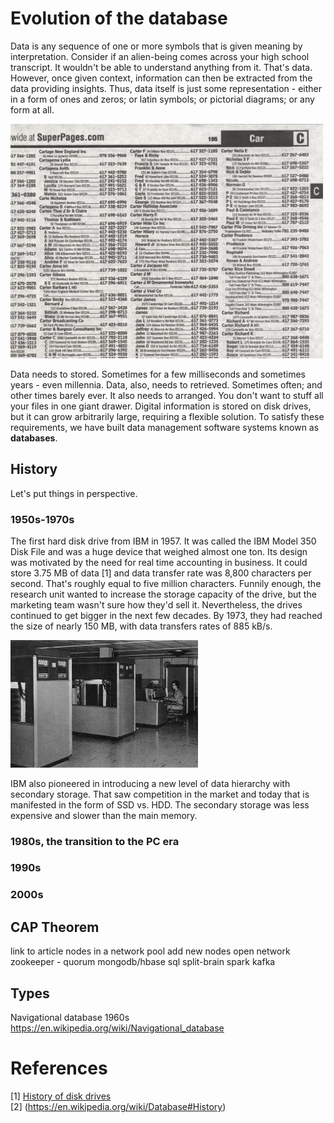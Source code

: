 # Evolution of the database

Data is any sequence of one or more symbols that is given meaning by interpretation. Consider if an alien-being comes across your high school transcript. It wouldn't be able to understand anything from it. That's data. However, once given context, information can then be extracted from the data providing insights. Thus, data itself is just some representation - either in a form of ones and zeros; or latin symbols; or pictorial diagrams; or any form at all.

<img src="yellowpages.jpg" width="500">

Data needs to stored. Sometimes for a few milliseconds and sometimes years - even millennia. Data, also, needs to retrieved. Sometimes often; and other times barely ever. It also needs to arranged. You don't want to stuff all your files in one giant drawer. Digital information is stored on disk drives, but it can grow arbitrarily large, requiring a flexible solution. To satisfy these requirements, we have built data management software systems known as **databases**.

## History

Let's put things in perspective.

### 1950s-1970s

The first hard disk drive from IBM in 1957. It was called the IBM Model 350 Disk File and was a huge device that weighed almost one ton. Its design was motivated by the need for real time accounting in business. It could store 3.75 MB of data [1] and data transfer rate was 8,800 characters per second. That's roughly equal to five million characters. Funnily enough, the research unit wanted to increase the storage capacity of the drive, but the marketing team wasn't sure how they'd sell it. Nevertheless, the drives continued to get bigger in the next few decades. By 1973, they had reached the size of nearly 150 MB, with data transfers rates of 885 kB/s.

<img src="ibm350.jpeg" width="300">

IBM also pioneered in introducing a new level of data hierarchy with secondary storage. That saw competition in the market and today that is manifested in the form of SSD vs. HDD. The secondary storage was less expensive and slower than the main memory.

### 1980s, the transition to the PC era

### 1990s

### 2000s

## CAP Theorem

link to article
nodes in a network pool
add new nodes
open network
zookeeper - quorum
mongodb/hbase
sql
split-brain
spark
kafka

## Types

Navigational database 1960s
https://en.wikipedia.org/wiki/Navigational_database

# References

[1]&nbsp;[History of disk drives](https://en.wikipedia.org/wiki/History_of_hard_disk_drives)
[2]&nbsp;(https://en.wikipedia.org/wiki/Database#History)
